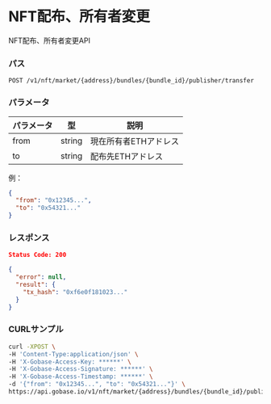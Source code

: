 # NFT配布、所有者変更

NFT配布、所有者変更API

### パス
```
POST /v1/nft/market/{address}/bundles/{bundle_id}/publisher/transfer
```

### パラメータ

|  パラメータ    |  型              | 説明                                  |
| ------------ | ---------------- | ------------------------------------- |
|  from        |  string          | 現在所有者ETHアドレス                    |
|  to          |  string          | 配布先ETHアドレス                       |

例：
```json
{
  "from": "0x12345...",
  "to": "0x54321..."
}
```

### レスポンス
```json
Status Code: 200

{
  "error": null,
  "result": {
    "tx_hash": "0xf6e0f181023..."
  }
}
```

### CURLサンプル
```bash
curl -XPOST \
-H 'Content-Type:application/json' \
-H 'X-Gobase-Access-Key: ******' \
-H 'X-Gobase-Access-Signature: ******' \
-H 'X-Gobase-Access-Timestamp: ******' \
-d '{"from": "0x12345...", "to": "0x54321..."}' \
https://api.gobase.io/v1/nft/market/{address}/bundles/{bundle_id}/publisher/transfer
```
